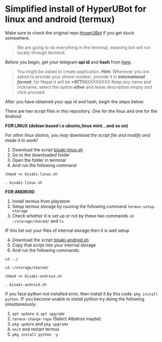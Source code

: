<h1> Simplified install of HyperUBot for linux and android (termux) </h1>

Make sure to check the original repo [HyperUBot](https://github.com/prototype74/HyperUBot/) if you get stuck somewhere.

> We are going to do everything in the terminal, meaning bot will run locally through terminal.

Before you begin, get your telegram **api id** and **hash** from [here](https://my.telegram.org). 

>You might be asked to create application. **Hint:** Whenever you are asked to provide your phone number, provide it in _**international format**_, for Nepal it will be **+977**98XXXXXXXX Keep any name and nickname, select the option **other** and leave description empty and click proceed.

After you have obtained your app id and hash, begin the steps below:

There are two script files in this repository. One for the linux and one for the Android.

**FOR LINUX (debian based i.e ubuntu,linux mint...and so on)**

_For other linux distros, you may download the script file and modify and made it to work!_

1. Download the script [bisaki-linux.sh](https://raw.githubusercontent.com/nepbish07al/bisaki-userbot/main/bisaki-linux.sh)
2. Go to the downloaded folder
3. Open the folder in terminal
4. And run the following command

`chmod +x bisaki-linux.sh`

`. bisaki-linux.sh`

**FOR ANDROID**

1. Install termux from playstore
2. Setup termux storage by ruuning the following command `termux-setup-storage`
3. Check whether it is set up or not by these two commands `cd ~/storage/shared/` and `ls`

IF this list out your files of internal storage then it is well setup

4. Download the script [bisaki-android.sh](https://raw.githubusercontent.com/nepbish07al/bisaki-userbot/main/bisaki-android.sh)
5. Copy that script into your internal storage
6. And run the following commands:

`cd ../`

`cd ~/storage/shared/`

`chmod +x bisaki-android.sh`


`. bisaki-android.sh`



If you face python not installed error, then install it by this code: `pkg install python`. IF you become unable to install python try doing the following simultaneously:
1. `apt update & apt upgrade`
2. `termux-change-repo` (Select Albatros maybe)
3. `pkg update` and `pkg upgrade`
4. `exit` and restart termux
5. `pkg install python -y`
